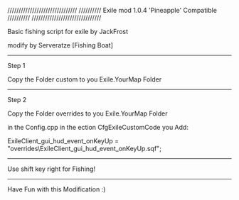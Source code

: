 /////////////////////////////// ////////// Exile mod 1.0.4 'Pineapple' Compatible ////////// ///////////////////////////////

Basic fishing script for exile by JackFrost 

modify by Serveratze [Fishing Boat]

---------------------------------------------------------------------------------

Step 1

Copy the Folder custom to you Exile.YourMap Folder

---------------------------------------------------------------------------------

Step 2

Copy the Folder overrides to you Exile.YourMap Folder

in the Config.cpp in the ection CfgExileCustomCode you Add:

ExileClient_gui_hud_event_onKeyUp = "overrides\ExileClient_gui_hud_event_onKeyUp.sqf";

---------------------------------------------------------------------------------

Use shift key right for Fishing!

---------------------------------------------------------------------------------

Have Fun with this Modification :)
